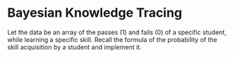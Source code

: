 # Bayesian Knowledge Tracing

Let the data be an array of the passes (1) and fails (0) of a specific student, while learning a specific skill. 
Recall the formula of the probability of the skill acquisition by a student and implement it. 